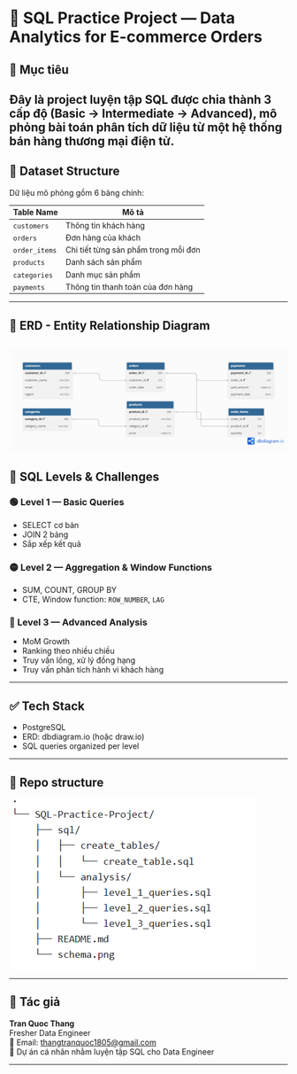 # 🧠 SQL Practice Project — Data Analytics for E-commerce Orders

## 📌 Mục tiêu
Đây là project luyện tập SQL được chia thành 3 cấp độ (Basic → Intermediate → Advanced), mô phỏng bài toán phân tích dữ liệu từ một hệ thống bán hàng thương mại điện tử.
---

## 📂 Dataset Structure

Dữ liệu mô phỏng gồm 6 bảng chính:

| Table Name      | Mô tả |
|------------------|-------|
| `customers`      | Thông tin khách hàng |
| `orders`         | Đơn hàng của khách |
| `order_items`    | Chi tiết từng sản phẩm trong mỗi đơn |
| `products`       | Danh sách sản phẩm |
| `categories`     | Danh mục sản phẩm |
| `payments`       | Thông tin thanh toán của đơn hàng |

---

## 🧱 ERD - Entity Relationship Diagram
![ERD Diagram](schema.png)
---

## 🧪 SQL Levels & Challenges

### 🟢 Level 1 — Basic Queries
- SELECT cơ bản
- JOIN 2 bảng
- Sắp xếp kết quả

### 🟡 Level 2 — Aggregation & Window Functions
- SUM, COUNT, GROUP BY
- CTE, Window function: `ROW_NUMBER`, `LAG`

### 🔴 Level 3 — Advanced Analysis
- MoM Growth
- Ranking theo nhiều chiều
- Truy vấn lồng, xử lý đồng hạng
- Truy vấn phân tích hành vi khách hàng

---

## ✅ Tech Stack
- PostgreSQL
- ERD: dbdiagram.io (hoặc draw.io)
- SQL queries organized per level

---

## 📎 Repo structure

![Stucture Diagram](structure.png)

---

## 🌟 Tác giả

**Tran Quoc Thang**  
Fresher Data Engineer  
📧 Email: thangtranquoc1805@gmail.com  
📌 Dự án cá nhân nhằm luyện tập SQL cho Data Engineer

---